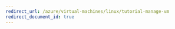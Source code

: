 ```yaml
---
redirect_url: /azure/virtual-machines/linux/tutorial-manage-vm
redirect_document_id: true
---
```

